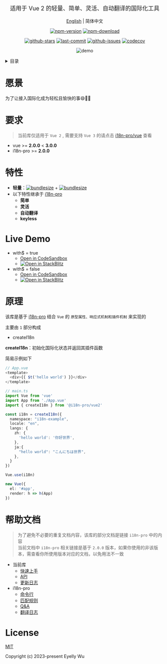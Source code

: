 <div align="center">
  <p style="font-size: 18px;">适用于 Vue 2 的轻量、简单、灵活、自动翻译的国际化工具</p>

[English](https://github.com/i18n-pro/vue2/tree/v1.0.0#readme) | 简体中文



[![npm-version](https://img.shields.io/npm/v/@i18n-pro/vue2.svg?style=flat-square "npm-version")](https://www.npmjs.com/package/@i18n-pro/vue2 "npm")
[![npm-download](https://img.shields.io/npm/dm/@i18n-pro/vue2 "npm-download")](https://www.npmjs.com/package/@i18n-pro/vue2 "npm")

[![github-stars](https://img.shields.io/github/stars/i18n-pro/vue2?style=social "github-stars")](https://github.com/i18n-pro/vue2/stargazers "github-stars")
[![last-commit](https://img.shields.io/github/last-commit/i18n-pro/vue2/main "last-commit")](https://github.com/i18n-pro/vue2/commits/main "last-commit")
[![github-issues](https://img.shields.io/github/issues-raw/i18n-pro/vue2 "github-issues")](https://github.com/i18n-pro/vue2/issues "github-issues")
[![codecov](https://codecov.io/gh/i18n-pro/vue2/branch/main/graph/badge.svg?token=B9R4W0F1XI "codecov")](https://codecov.io/gh/i18n-pro/vue2 "codecov")

![demo](https://s3.bmp.ovh/imgs/2023/09/04/12f2e6bea736d1a5.gif)

</div>
<details >
  <summary>目录</summary>

  [愿景](#愿景)<br/>
  [要求](#要求)<br/>
  [特性](#特性)<br/>
  [Live Demo](#live-demo)<br/>
  [原理](#原理)<br/>
  [License](#license)<br/>

</details>


# 愿景
为了让接入国际化成为轻松且愉快的事😄💪🏻
# 要求

>当前库仅适用于 `Vue 2` , 需要支持 `Vue 3` 的请点击 [i18n-pro/vue](https://github.com/i18n-pro/vue) 查看
* vue >= **2.0.0** < **3.0.0**
* i18n-pro >= **2.0.0**


# 特性

* **轻量**：[![bundlesize](https://img.shields.io/bundlephobia/minzip/i18n-pro?color=brightgreen&style=plastic "i18n-pro-bundlesize")](https://bundlephobia.com/package/i18n-pro "i18n-pro-bundlesize") + [![bundlesize](https://img.shields.io/bundlephobia/minzip/@i18n-pro/vue2?color=brightgreen&style=plastic "bundlesize")](https://bundlephobia.com/package/@i18n-pro/vue2 "bundlesize")
* 以下特性继承于 [i18n-pro](https://github.com/i18n-pro/core "i18n-pro") 
   * **简单**
   * **灵活**
   * **自动翻译**
   * **keyless**


# Live Demo

* with$ = true
   * [Open in CodeSandbox](https://codesandbox.io/p/github/i18n-pro/vue2-demo/main?file=README_zh-CN.md)
   * [![Open in StackBlitz](https://developer.stackblitz.com/img/open_in_stackblitz_small.svg "Open in StackBlitz")](https://stackblitz.com/github/i18n-pro/vue2-demo/#main?file=README_zh-CN.md)
* with$ = false
   * [Open in CodeSandbox](https://codesandbox.io/p/github/i18n-pro/vue2-demo/simple?file=README_zh-CN.md)
   * [![Open in StackBlitz](https://developer.stackblitz.com/img/open_in_stackblitz_small.svg "Open in StackBlitz")](https://stackblitz.com/github/i18n-pro/vue2-demo/tree/simple?file=README_zh-CN.md)


# 原理
该库是基于 [i18n-pro](https://github.com/i18n-pro/core "i18n-pro") 结合 `Vue` 的 `原型属性、响应式机制和插件机制` 来实现的

主要由 `1` 部分构成
* createI18n



**createI18n**：初始化国际化状态并返回其插件函数



简易示例如下
```typescript react
// App.vue
<template>
  <div>{{ $t('hello world') }}</div>
</template>

// main.ts
import Vue from 'vue'
import App from './App.vue'
import { createI18n } from '@i18n-pro/vue2'

const i18n = createI18n({
  namespace: "i18n-example",
  locale: "en",
  langs: {
    zh: {
      'hello world': '你好世界',
    },
    ja:{
      "hello world": "こんにちは世界",
    },
  }
})

Vue.use(i18n)

new Vue({
  el: '#app',
  render: h => h(App)
})
```

# 帮助文档

>为了避免不必要的重复文档内容，该库的部分文档是链接 `i18n-pro` 中的内容<br />当前文档中 `i18n-pro` 相关链接是基于 `2.0.0` 版本，如果你使用的非该版本，需查看你所使用版本对应的文档，以免用法不一致
* 当前库
   * [快速上手](https://github.com/i18n-pro/vue2/blob/v1.0.0/docs/dist/USAGE_zh-CN.md)
   * [API](https://github.com/i18n-pro/vue2/blob/v1.0.0/docs/dist/API_zh-CN.md)
   * [更新日志](https://github.com/i18n-pro/vue2/blob/v1.0.0/docs/dist/CHANGELOG_zh-CN.md)
* i18n-pro
   * [命令行](https://github.com/i18n-pro/core/blob/v2.0.0/docs/dist/COMMAND_LINE_zh-CN.md)
   * [匹配规则](https://github.com/i18n-pro/core/blob/v2.0.0/docs/dist/MATCH_RULE_zh-CN.md)
   * [Q&A](https://github.com/i18n-pro/core/blob/v2.0.0/docs/dist/Q&A_zh-CN.md)
   * [翻译日志](https://github.com/i18n-pro/core/blob/v2.0.0/docs/dist/OUTPUT_LOG_zh-CN.md)


# License
[MIT](./LICENSE)

Copyright (c) 2023-present Eyelly Wu